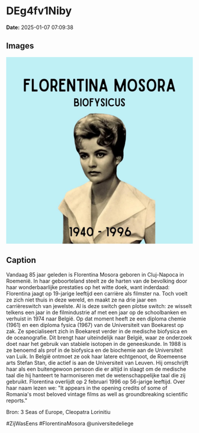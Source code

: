 # DEg4fv1Niby

**Date:** 2025-01-07 07:09:38

## Images

![Image](../images_posts_json/DEg4fv1Niby_0.webp)

## Caption

Vandaag 85 jaar geleden is Florentina Mosora geboren in Cluj-Napoca in Roemenië. In haar geboorteland steelt ze de harten van de bevolking door haar wonderbaarlijke prestaties op het witte doek, want inderdaad: Florentina jaagt op 19-jarige leeftijd een carrière als filmster na. Toch voelt ze zich niet thuis in deze wereld, en maakt ze na drie jaar een carrièreswitch van jewelste. Al is deze switch geen plotse switch: ze wisselt telkens een jaar in de filmindustrie af met een jaar op de schoolbanken en verhuist in 1974 naar België. Op dat moment heeft ze een diploma chemie (1961) en een diploma fysica (1967) van de Universiteit van Boekarest op zak. Ze specialiseert zich in Boekarest verder in de medische biofysica en de oceanografie. Dit brengt haar uiteindelijk naar België, waar ze onderzoek doet naar het gebruik van stabiele isotopen in de geneeskunde. In 1988 is ze benoemd als prof in de biofysica en de biochemie aan de Universiteit van Luik. In België ontmoet ze ook haar latere echtgenoot, de Roemeense arts Stefan Stan, die actief is aan de Universiteit van Leuven. Hij omschrijft haar als een buitengewoon persoon die er altijd in slaagt om de medische taal die hij hanteert te harmoniseren met de wetenschappelijke taal die zij gebruikt. Florentina overlijdt op 2 februari 1996 op 56-jarige leeftijd. Over haar naam lezen we: "It appears in the opening credits of some of Romania's most beloved vintage films as well as groundbreaking scientific reports."

Bron: 3 Seas of Europe, Cleopatra Lorinitiu

#ZijWasEens #FlorentinaMosora
@universitedeliege

